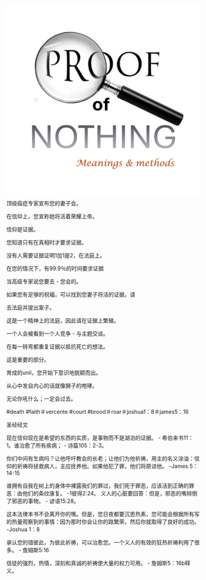 ![Video cover image](../cover.jpg)
顶级癌症专家宣布您的妻子会。

在信仰上，您宣称她将活着荣耀上帝。

信仰是证据。

您知道只有在真相时才要求证据。

没有人需要证据证明1加1是2，在法庭上。

在您的情况下，有99.9％的时间要求证据

当高级专家说您要去 - 您会的。

如果您有足够的祝福，可以找到您妻子将活的证据，请

去法庭并提出案子。

这是一个精神上的法庭，因此请在证据上繁殖。

一个人会被看到一个人竞争 - 与主题交谈。

在每一转弯都重复证据以抵抗死亡的想法。

这是重要的部分。

育成的unil，您开始下意识地脱颖而出。

从心中发自内心的话就像狮子的咆哮。

无论你吼什么；一定会过去。


#death #faith＃vercente #court #brood＃roar＃joshua1：8＃james5：16


圣经经文

现在信仰现在是希望的东西的实质，是事物而不是湖泊的证据。 - 希伯来书11：1。谁治愈了所有疾病； - 诗篇105：2-3。

你们中间有生病吗？让他呼吁教会的长老；让他们为他祈祷，用主的名义涂油：信仰的祈祷将拯救病人，主应抚养他。如果他犯了罪，他们将原谅他。 -James 5：14-15

谁拥有自我在树上的身体中裸露我们的罪过，我们死于罪恶，应该活到正确的罪恶：由他们的条纹康复。 -1彼得2:24。
义人的心脏要回答：但是，邪恶的嘴倾倒了邪恶的事物。 - 谚语15:28。

这本法律本书不会离开你的嘴。但是，您日夜都要沉思热素，您可能会根据所有写的热量观察到的事情：因为那时你会让你的路繁荣，然后你就取得了良好的成功。 -Joshua 1：8

承认您的错彼此，为彼此祈祷，可以治愈您。一个义人的有效的狂热祈祷利用了很多。 - 詹姆斯5:16

信徒的强烈，热情，深刻和真诚的祈祷使大量的权力可用。 - 詹姆斯5：16b释义。
